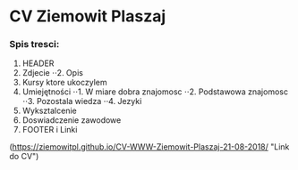 # CV Ziemowit Plaszaj

### Spis tresci:

1. HEADER
  1. Zdjecie
⋅⋅2. Opis
2. Kursy ktore ukoczylem
3. Umiejętności
⋅⋅1. W miare dobra znajomosc
⋅⋅2. Podstawowa znajomosc
⋅⋅3. Pozostala wiedza
⋅⋅4. Jezyki
4. Wyksztalcenie
5. Doswiadczenie zawodowe
6. FOOTER i Linki

(https://ziemowitpl.github.io/CV-WWW-Ziemowit-Plaszaj-21-08-2018/ "Link do CV")
